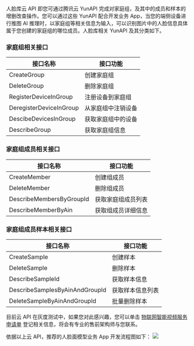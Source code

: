 
人脸库云 API 即您可通过腾讯云 YunAPI 完成对家庭组，及其中的成员和样本的增删改查操作。您可以通过这些 YunAPI 配合开发业务 App，当您的端侧设备进行推图 AI 推理时，以家庭组等相关信息为输入，可以识别图片中的人脸信息具体属于您创建的家庭组的哪位成员。人脸库相关 YunAPI 及其分类如下。

### 家庭组相关接口

| 接口名称 | 接口功能  |
|---------|---------|
| CreateGroup | 创建家庭组 | 
| DeleteGroup | 删除家庭组 | 
| RegisterDeviceInGroup	| 注册设备到家庭组 |
| DeregisterDeviceInGroup | 从家庭组中注销设备 |
| DescibeDevicesInGroup	| 获取家庭组中的设备 |
| DescribeGroup	| 获取家庭组信息 |



### 家庭组成员相关接口

| 接口名称 | 接口功能 |
|---------|---------|
| CreateMember | 创建组成员 |
| DeleteMember	| 删除组成员 |
|DescribeMembersByGroupId |	获取家庭组成员列表 |
|DescribeMemberByAin |	获取组成员详细信息|

### 家庭组成员样本相关接口



| 接口名称 | 接口功能 |
|---------|---------|
|CreateSample	|创建样本 |
|DeleteSample|	删除样本|
|DescribeSampleId	|获取样本信息|
|DescribeSamplesByAinAndGroupId | 获取样本信息列表|
|DeleteSampleByAinAndGroupId|	批量删除样本|

目前云 API 在灰度测试中，如果您对此感兴趣，您可以单击 [物联网智能视频服务申请单](https://cloud.tencent.com/apply/p/ozpml9a5po) 登记相关信息，将会有专业的售前架构师与您联系。

依据以上云 API，推荐的人脸面模型业务 App 开发流程图如下：
![](https://main.qcloudimg.com/raw/124f446b76c8a86864b33ffd6402a8d6.png)
